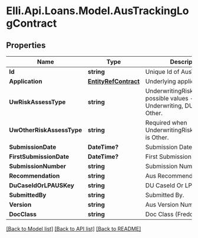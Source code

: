 # Elli.Api.Loans.Model.AusTrackingLogContract
## Properties

Name | Type | Description | Notes
------------ | ------------- | ------------- | -------------
**Id** | **string** | Unique Id of AusTrackingLog. | [optional] 
**Application** | [**EntityRefContract**](EntityRefContract.md) | Underlying application entity. | [optional] 
**UwRiskAssessType** | **string** | UnderwritingRiskAssessType, possible values - Manual Underwriting, DU, LP, LQA, Other. | [optional] 
**UwOtherRiskAssessType** | **string** | Required when UnderwritingRiskAssessType is Other. | [optional] 
**SubmissionDate** | **DateTime?** | Submission Date Time. | [optional] 
**FirstSubmissionDate** | **DateTime?** | First Submission Date Time. | [optional] 
**SubmissionNumber** | **string** | Submission Number. | [optional] 
**Recommendation** | **string** | Aus Recommendation. | [optional] 
**DuCaseIdOrLPAUSKey** | **string** | DU CaseId Or LP AUS Key. | [optional] 
**SubmittedBy** | **string** | Submitted By. | [optional] 
**Version** | **string** | Aus Version Number. | [optional] 
**DocClass** | **string** | Doc Class (Freddie). | [optional] 

[[Back to Model list]](../README.md#documentation-for-models) [[Back to API list]](../README.md#documentation-for-api-endpoints) [[Back to README]](../README.md)

